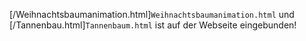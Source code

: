 [/Weihnachtsbaumanimation.html]`Weihnachtsbaumanimation.html` und [/Tannenbau.html]`Tannenbaum.html` ist auf der Webseite eingebunden!
